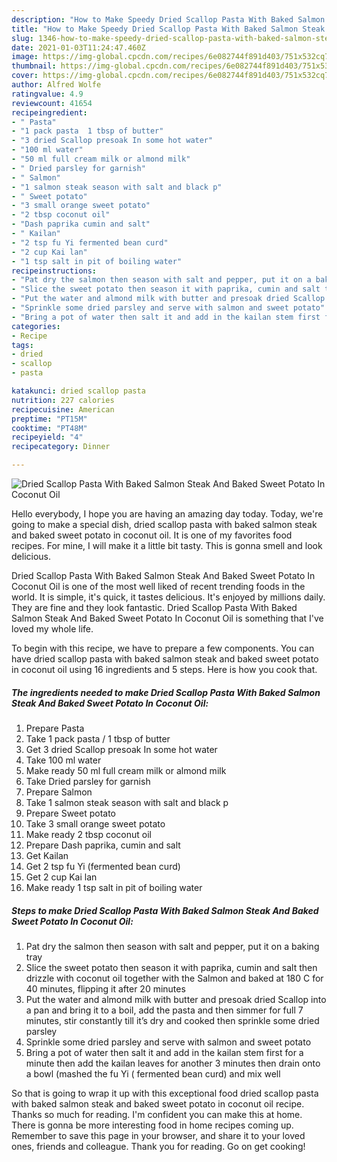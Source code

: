 ```yaml
---
description: "How to Make Speedy Dried Scallop Pasta With Baked Salmon Steak And Baked Sweet Potato In Coconut Oil"
title: "How to Make Speedy Dried Scallop Pasta With Baked Salmon Steak And Baked Sweet Potato In Coconut Oil"
slug: 1346-how-to-make-speedy-dried-scallop-pasta-with-baked-salmon-steak-and-baked-sweet-potato-in-coconut-oil
date: 2021-01-03T11:24:47.460Z
image: https://img-global.cpcdn.com/recipes/6e082744f891d403/751x532cq70/dried-scallop-pasta-with-baked-salmon-steak-and-baked-sweet-potato-in-coconut-oil-recipe-main-photo.jpg
thumbnail: https://img-global.cpcdn.com/recipes/6e082744f891d403/751x532cq70/dried-scallop-pasta-with-baked-salmon-steak-and-baked-sweet-potato-in-coconut-oil-recipe-main-photo.jpg
cover: https://img-global.cpcdn.com/recipes/6e082744f891d403/751x532cq70/dried-scallop-pasta-with-baked-salmon-steak-and-baked-sweet-potato-in-coconut-oil-recipe-main-photo.jpg
author: Alfred Wolfe
ratingvalue: 4.9
reviewcount: 41654
recipeingredient:
- " Pasta"
- "1 pack pasta  1 tbsp of butter"
- "3 dried Scallop presoak In some hot water"
- "100 ml water"
- "50 ml full cream milk or almond milk"
- " Dried parsley for garnish"
- " Salmon"
- "1 salmon steak season with salt and black p"
- " Sweet potato"
- "3 small orange sweet potato"
- "2 tbsp coconut oil"
- "Dash paprika cumin and salt"
- " Kailan"
- "2 tsp fu Yi fermented bean curd"
- "2 cup Kai lan"
- "1 tsp salt in pit of boiling water"
recipeinstructions:
- "Pat dry the salmon then season with salt and pepper, put it on a baking tray"
- "Slice the sweet potato then season it with paprika, cumin and salt then drizzle with coconut oil together with the Salmon and baked at 180 C for 40 minutes, flipping it after 20 minutes"
- "Put the water and almond milk with butter and presoak dried Scallop into a pan and bring it to a boil, add the pasta and then simmer for full 7 minutes, stir constantly till it’s dry and cooked then sprinkle some dried parsley"
- "Sprinkle some dried parsley and serve with salmon and sweet potato"
- "Bring a pot of water then salt it and add in the kailan stem first for a minute then add the kailan leaves for another 3 minutes then drain onto a bowl (mashed the fu Yi ( fermented bean curd) and mix well"
categories:
- Recipe
tags:
- dried
- scallop
- pasta

katakunci: dried scallop pasta 
nutrition: 227 calories
recipecuisine: American
preptime: "PT15M"
cooktime: "PT48M"
recipeyield: "4"
recipecategory: Dinner

---
```



![Dried Scallop Pasta With Baked Salmon Steak And Baked Sweet Potato In Coconut Oil](https://img-global.cpcdn.com/recipes/6e082744f891d403/751x532cq70/dried-scallop-pasta-with-baked-salmon-steak-and-baked-sweet-potato-in-coconut-oil-recipe-main-photo.jpg)

Hello everybody, I hope you are having an amazing day today. Today, we're going to make a special dish, dried scallop pasta with baked salmon steak and baked sweet potato in coconut oil. It is one of my favorites food recipes. For mine, I will make it a little bit tasty. This is gonna smell and look delicious.



Dried Scallop Pasta With Baked Salmon Steak And Baked Sweet Potato In Coconut Oil is one of the most well liked of recent trending foods in the world. It is simple, it's quick, it tastes delicious. It's enjoyed by millions daily. They are fine and they look fantastic. Dried Scallop Pasta With Baked Salmon Steak And Baked Sweet Potato In Coconut Oil is something that I've loved my whole life.


To begin with this recipe, we have to prepare a few components. You can have dried scallop pasta with baked salmon steak and baked sweet potato in coconut oil using 16 ingredients and 5 steps. Here is how you cook that.

<!--inarticleads1-->

##### The ingredients needed to make Dried Scallop Pasta With Baked Salmon Steak And Baked Sweet Potato In Coconut Oil:

1. Prepare  Pasta
1. Take 1 pack pasta / 1 tbsp of butter
1. Get 3 dried Scallop presoak In some hot water
1. Take 100 ml water
1. Make ready 50 ml full cream milk or almond milk
1. Take  Dried parsley for garnish
1. Prepare  Salmon
1. Take 1 salmon steak season with salt and black p
1. Prepare  Sweet potato
1. Take 3 small orange sweet potato
1. Make ready 2 tbsp coconut oil
1. Prepare Dash paprika, cumin and salt
1. Get  Kailan
1. Get 2 tsp fu Yi (fermented bean curd)
1. Get 2 cup Kai lan
1. Make ready 1 tsp salt in pit of boiling water




<!--inarticleads2-->

##### Steps to make Dried Scallop Pasta With Baked Salmon Steak And Baked Sweet Potato In Coconut Oil:

1. Pat dry the salmon then season with salt and pepper, put it on a baking tray
1. Slice the sweet potato then season it with paprika, cumin and salt then drizzle with coconut oil together with the Salmon and baked at 180 C for 40 minutes, flipping it after 20 minutes
1. Put the water and almond milk with butter and presoak dried Scallop into a pan and bring it to a boil, add the pasta and then simmer for full 7 minutes, stir constantly till it’s dry and cooked then sprinkle some dried parsley
1. Sprinkle some dried parsley and serve with salmon and sweet potato
1. Bring a pot of water then salt it and add in the kailan stem first for a minute then add the kailan leaves for another 3 minutes then drain onto a bowl (mashed the fu Yi ( fermented bean curd) and mix well




So that is going to wrap it up with this exceptional food dried scallop pasta with baked salmon steak and baked sweet potato in coconut oil recipe. Thanks so much for reading. I'm confident you can make this at home. There is gonna be more interesting food in home recipes coming up. Remember to save this page in your browser, and share it to your loved ones, friends and colleague. Thank you for reading. Go on get cooking!
